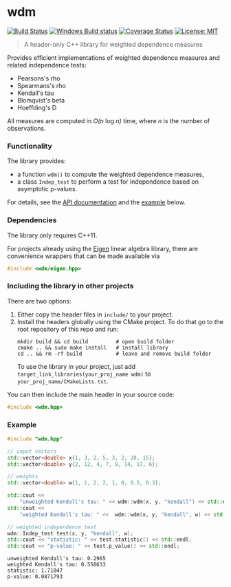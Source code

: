 # wdm

[![Build Status](https://travis-ci.org/tnagler/wdm.svg?branch=master)](https://travis-ci.org/tnagler/wdm)
[![Windows Build status](http://ci.appveyor.com/api/projects/status/github/tnagler/wdm?branch=master&svg=true)](https://ci.appveyor.com/project/tnagler/wdm/branch/master)
[![Coverage Status](https://img.shields.io/codecov/c/github/tnagler/wdm/master.svg)](https://codecov.io/github/tnagler/wdm?branch=master)
[![License: MIT](https://img.shields.io/badge/License-MIT-yellow.svg)](https://opensource.org/licenses/MIT)

> A header-only C++ library for weighted dependence measures

Provides efficient implementations of weighted dependence measures and related 
independence tests:

   * Pearsons's rho
   * Spearmans's rho
   * Kendall's tau
   * Blomqvist's beta
   * Hoeffding's D
 
All measures are computed in *O(n* log *n)* time, where *n* is the number of 
observations.

### Functionality

The library provides:

   * a function `wdm()` to compute the weighted dependence measures,
   * a class `Indep_test` to perform a test for independence based on asymptotic
     p-values.

For details, see the [API documentation](https://tnagler.github.io/wdm/) 
and the [example](#example) below.

### Dependencies

The library only requires C++11. 

For projects already using the [Eigen](https://eigen.tuxfamily.org) linear 
algebra library, there are convenience wrappers that can be made available via 
``` cpp
#include <wdm/eigen.hpp>
``` 

### Including the library in other projects

There are two options: 

1. Either copy the header files in `include/` to your project.
2. Install the headers globally using the CMake project. To do that go to the 
   root repository of this repo and run:
   ```shell
   mkdir build && cd build         # open build folder
   cmake .. && sudo make install   # install library
   cd .. && rm -rf build           # leave and remove build folder
   ```
   To use the library in your project, just add 
   `target_link_libraries(your_proj_name wdm)` to `your_proj_name/CMakeLists.txt`.

You can then include the main header in your source code:
``` cpp
#include <wdm.hpp>
``` 

### Example

``` cpp
#include "wdm.hpp"

// input vectors
std::vector<double> x{1, 3, 2, 5, 3, 2, 20, 15};
std::vector<double> y{2, 12, 4, 7, 8, 14, 17, 6};

// weights
std::vector<double> w{1, 1, 2, 2, 1, 0, 0.5, 0.3};

std::cout <<
    "unweighted Kendall's tau: " << wdm::wdm(x, y, "kendall") << std::endl;
std::cout <<
    "weighted Kendall's tau: " <<  wdm::wdm(x, y, "kendall", w) << std::endl;

// weighted independence test
wdm::Indep_test test(x, y, "kendall", w);
std::cout << "statistic: " << test.statistic() << std::endl;
std::cout << "p-value: " << test.p_value() << std::endl;
```
```
unweighted Kendall's tau: 0.2965
weighted Kendall's tau: 0.550633
statistic: 1.71047
p-value: 0.0871793
```
